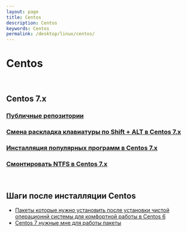 ```yaml
---
layout: page
title: Centos
description: Centos
keywords: Centos
permalink: /desktop/linux/centos/
---
```


# Centos

<br/>

## Centos 7.x

### [Публичные репозитории](/desktop/linux/centos/7.x/repos/)

### [Смена раскладка клавиатуры по Shift + ALT в Centos 7.x](/desktop/linux/centos/7.x/keyboard-switch-by-shift-and-alt/)

### [Инсталляция популярных программ в Centos 7.x](/desktop/linux/centos/7.x/install-popular-programms/)

### [Смонтировать NTFS в Centos 7.x](/desktop/linux/centos/7.x/mount-ntfs/)

<br/>

## Шаги после инсталляции Centos

<ul>
    <li>
        <a href="/desktop/linux/install/centos/6/steps-after-installation-centos-6x/">Пакеты которые нужно установить после установки чистой операционнй системы для комфортной работы в Centos 6</a>
    </li>
    <li>
        <a href="/desktop/linux/install/centos/6/steps-after-installation-centos-7x/">Centos 7 нужные мне для работы пакеты</a>
    </li>
</ul>
